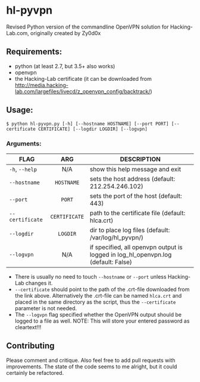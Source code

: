 # hl-pyvpn
Revised Python version of the commandline OpenVPN solution for Hacking-Lab.com, originally created by Zy0d0x

## Requirements:
* python (at least 2.7, but 3.5+ also works)
* openvpn
* the Hacking-Lab certificate (it can be downloaded from http://media.hacking-lab.com/largefiles/livecd/z_openvpn_config/backtrack/)


## Usage:
`$ python hl-pyvpn.py [-h] [--hostname HOSTNAME] [--port PORT] [--certificate CERTIFICATE] [--logdir LOGDIR] [--logvpn]`

### Arguments:
| FLAG               | ARG          | DESCRIPTION                                           |
| ------------------ |:------------:| ----------------------------------------------------- |
| `-h`, `--help`     | N/A          | show this help message and exit                       |
| `--hostname`       | `HOSTNAME`   | sets the host address (default: 212.254.246.102)      |
| `--port`           | `PORT`       | sets the port of the host (default: 443)              |
| `--certificate`    | `CERTIFICATE`| path to the certificate file (default: hlca.crt)      |
| `--logdir`         | `LOGDIR`     | dir to place log files (default: /var/log/hl_pyvpn/)  |
| `--logvpn`         | N/A          | if specified, all openvpn output is logged in log_hl_openvpn.log (default: False)|


* There is usually no need to touch `--hostname` or `--port` unless Hacking-Lab changes it.
* `--certificate` should point to the path of the .crt-file downloaded from the link above. Alternatively the .crt-file can be named `hlca.crt` and placed in the same directory as the script, thus the `--certificate` parameter is not needed.
* The `--logvpn` flag specified whether the OpenVPN output should be logged to a file as well. NOTE: This will store your entered password as cleartext!!!


## Contributing
Please comment and critique. Also feel free to add pull requests with improvements. The state of the code seems to me alright, but it could certainly be refactored.
